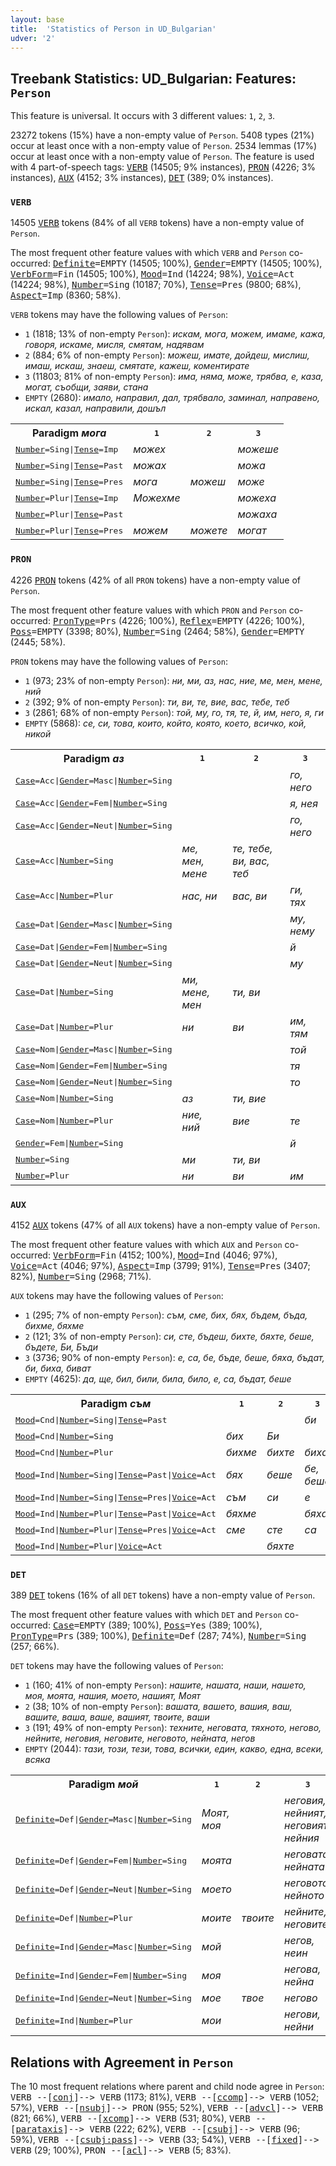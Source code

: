 ```yaml
---
layout: base
title:  'Statistics of Person in UD_Bulgarian'
udver: '2'
---
```


## Treebank Statistics: UD_Bulgarian: Features: `Person`

This feature is universal.
It occurs with 3 different values: `1`, `2`, `3`.

23272 tokens (15%) have a non-empty value of `Person`.
5408 types (21%) occur at least once with a non-empty value of `Person`.
2534 lemmas (17%) occur at least once with a non-empty value of `Person`.
The feature is used with 4 part-of-speech tags: <tt><a href="bg-pos-VERB.html">VERB</a></tt> (14505; 9% instances), <tt><a href="bg-pos-PRON.html">PRON</a></tt> (4226; 3% instances), <tt><a href="bg-pos-AUX.html">AUX</a></tt> (4152; 3% instances), <tt><a href="bg-pos-DET.html">DET</a></tt> (389; 0% instances).

### `VERB`

14505 <tt><a href="bg-pos-VERB.html">VERB</a></tt> tokens (84% of all `VERB` tokens) have a non-empty value of `Person`.

The most frequent other feature values with which `VERB` and `Person` co-occurred: <tt><a href="bg-feat-Definite.html">Definite</a></tt><tt>=EMPTY</tt> (14505; 100%), <tt><a href="bg-feat-Gender.html">Gender</a></tt><tt>=EMPTY</tt> (14505; 100%), <tt><a href="bg-feat-VerbForm.html">VerbForm</a></tt><tt>=Fin</tt> (14505; 100%), <tt><a href="bg-feat-Mood.html">Mood</a></tt><tt>=Ind</tt> (14224; 98%), <tt><a href="bg-feat-Voice.html">Voice</a></tt><tt>=Act</tt> (14224; 98%), <tt><a href="bg-feat-Number.html">Number</a></tt><tt>=Sing</tt> (10187; 70%), <tt><a href="bg-feat-Tense.html">Tense</a></tt><tt>=Pres</tt> (9800; 68%), <tt><a href="bg-feat-Aspect.html">Aspect</a></tt><tt>=Imp</tt> (8360; 58%).

`VERB` tokens may have the following values of `Person`:

* `1` (1818; 13% of non-empty `Person`): <em>искам, мога, можем, имаме, кажа, говоря, искаме, мисля, смятам, надявам</em>
* `2` (884; 6% of non-empty `Person`): <em>можеш, имате, дойдеш, мислиш, имаш, искаш, знаеш, смятате, кажеш, коментирате</em>
* `3` (11803; 81% of non-empty `Person`): <em>има, няма, може, трябва, е, каза, могат, съобщи, заяви, стана</em>
* `EMPTY` (2680): <em>имало, направил, дал, трябвало, заминал, направено, искал, казал, направили, дошъл</em>

<table>
  <tr><th>Paradigm <i>мога</i></th><th><tt>1</tt></th><th><tt>2</tt></th><th><tt>3</tt></th></tr>
  <tr><td><tt><tt><a href="bg-feat-Number.html">Number</a></tt><tt>=Sing</tt>|<tt><a href="bg-feat-Tense.html">Tense</a></tt><tt>=Imp</tt></tt></td><td><em>можех</em></td><td></td><td><em>можеше</em></td></tr>
  <tr><td><tt><tt><a href="bg-feat-Number.html">Number</a></tt><tt>=Sing</tt>|<tt><a href="bg-feat-Tense.html">Tense</a></tt><tt>=Past</tt></tt></td><td><em>можах</em></td><td></td><td><em>можа</em></td></tr>
  <tr><td><tt><tt><a href="bg-feat-Number.html">Number</a></tt><tt>=Sing</tt>|<tt><a href="bg-feat-Tense.html">Tense</a></tt><tt>=Pres</tt></tt></td><td><em>мога</em></td><td><em>можеш</em></td><td><em>може</em></td></tr>
  <tr><td><tt><tt><a href="bg-feat-Number.html">Number</a></tt><tt>=Plur</tt>|<tt><a href="bg-feat-Tense.html">Tense</a></tt><tt>=Imp</tt></tt></td><td><em>Можехме</em></td><td></td><td><em>можеха</em></td></tr>
  <tr><td><tt><tt><a href="bg-feat-Number.html">Number</a></tt><tt>=Plur</tt>|<tt><a href="bg-feat-Tense.html">Tense</a></tt><tt>=Past</tt></tt></td><td></td><td></td><td><em>можаха</em></td></tr>
  <tr><td><tt><tt><a href="bg-feat-Number.html">Number</a></tt><tt>=Plur</tt>|<tt><a href="bg-feat-Tense.html">Tense</a></tt><tt>=Pres</tt></tt></td><td><em>можем</em></td><td><em>можете</em></td><td><em>могат</em></td></tr>
</table>

### `PRON`

4226 <tt><a href="bg-pos-PRON.html">PRON</a></tt> tokens (42% of all `PRON` tokens) have a non-empty value of `Person`.

The most frequent other feature values with which `PRON` and `Person` co-occurred: <tt><a href="bg-feat-PronType.html">PronType</a></tt><tt>=Prs</tt> (4226; 100%), <tt><a href="bg-feat-Reflex.html">Reflex</a></tt><tt>=EMPTY</tt> (4226; 100%), <tt><a href="bg-feat-Poss.html">Poss</a></tt><tt>=EMPTY</tt> (3398; 80%), <tt><a href="bg-feat-Number.html">Number</a></tt><tt>=Sing</tt> (2464; 58%), <tt><a href="bg-feat-Gender.html">Gender</a></tt><tt>=EMPTY</tt> (2445; 58%).

`PRON` tokens may have the following values of `Person`:

* `1` (973; 23% of non-empty `Person`): <em>ни, ми, аз, нас, ние, ме, мен, мене, ний</em>
* `2` (392; 9% of non-empty `Person`): <em>ти, ви, те, вие, вас, тебе, теб</em>
* `3` (2861; 68% of non-empty `Person`): <em>той, му, го, тя, те, й, им, него, я, ги</em>
* `EMPTY` (5868): <em>се, си, това, които, който, която, което, всичко, кой, никой</em>

<table>
  <tr><th>Paradigm <i>аз</i></th><th><tt>1</tt></th><th><tt>2</tt></th><th><tt>3</tt></th></tr>
  <tr><td><tt><tt><a href="bg-feat-Case.html">Case</a></tt><tt>=Acc</tt>|<tt><a href="bg-feat-Gender.html">Gender</a></tt><tt>=Masc</tt>|<tt><a href="bg-feat-Number.html">Number</a></tt><tt>=Sing</tt></tt></td><td></td><td></td><td><em>го, него</em></td></tr>
  <tr><td><tt><tt><a href="bg-feat-Case.html">Case</a></tt><tt>=Acc</tt>|<tt><a href="bg-feat-Gender.html">Gender</a></tt><tt>=Fem</tt>|<tt><a href="bg-feat-Number.html">Number</a></tt><tt>=Sing</tt></tt></td><td></td><td></td><td><em>я, нея</em></td></tr>
  <tr><td><tt><tt><a href="bg-feat-Case.html">Case</a></tt><tt>=Acc</tt>|<tt><a href="bg-feat-Gender.html">Gender</a></tt><tt>=Neut</tt>|<tt><a href="bg-feat-Number.html">Number</a></tt><tt>=Sing</tt></tt></td><td></td><td></td><td><em>го, него</em></td></tr>
  <tr><td><tt><tt><a href="bg-feat-Case.html">Case</a></tt><tt>=Acc</tt>|<tt><a href="bg-feat-Number.html">Number</a></tt><tt>=Sing</tt></tt></td><td><em>ме, мен, мене</em></td><td><em>те, тебе, ви, вас, теб</em></td><td></td></tr>
  <tr><td><tt><tt><a href="bg-feat-Case.html">Case</a></tt><tt>=Acc</tt>|<tt><a href="bg-feat-Number.html">Number</a></tt><tt>=Plur</tt></tt></td><td><em>нас, ни</em></td><td><em>вас, ви</em></td><td><em>ги, тях</em></td></tr>
  <tr><td><tt><tt><a href="bg-feat-Case.html">Case</a></tt><tt>=Dat</tt>|<tt><a href="bg-feat-Gender.html">Gender</a></tt><tt>=Masc</tt>|<tt><a href="bg-feat-Number.html">Number</a></tt><tt>=Sing</tt></tt></td><td></td><td></td><td><em>му, нему</em></td></tr>
  <tr><td><tt><tt><a href="bg-feat-Case.html">Case</a></tt><tt>=Dat</tt>|<tt><a href="bg-feat-Gender.html">Gender</a></tt><tt>=Fem</tt>|<tt><a href="bg-feat-Number.html">Number</a></tt><tt>=Sing</tt></tt></td><td></td><td></td><td><em>й</em></td></tr>
  <tr><td><tt><tt><a href="bg-feat-Case.html">Case</a></tt><tt>=Dat</tt>|<tt><a href="bg-feat-Gender.html">Gender</a></tt><tt>=Neut</tt>|<tt><a href="bg-feat-Number.html">Number</a></tt><tt>=Sing</tt></tt></td><td></td><td></td><td><em>му</em></td></tr>
  <tr><td><tt><tt><a href="bg-feat-Case.html">Case</a></tt><tt>=Dat</tt>|<tt><a href="bg-feat-Number.html">Number</a></tt><tt>=Sing</tt></tt></td><td><em>ми, мене, мен</em></td><td><em>ти, ви</em></td><td></td></tr>
  <tr><td><tt><tt><a href="bg-feat-Case.html">Case</a></tt><tt>=Dat</tt>|<tt><a href="bg-feat-Number.html">Number</a></tt><tt>=Plur</tt></tt></td><td><em>ни</em></td><td><em>ви</em></td><td><em>им, тям</em></td></tr>
  <tr><td><tt><tt><a href="bg-feat-Case.html">Case</a></tt><tt>=Nom</tt>|<tt><a href="bg-feat-Gender.html">Gender</a></tt><tt>=Masc</tt>|<tt><a href="bg-feat-Number.html">Number</a></tt><tt>=Sing</tt></tt></td><td></td><td></td><td><em>той</em></td></tr>
  <tr><td><tt><tt><a href="bg-feat-Case.html">Case</a></tt><tt>=Nom</tt>|<tt><a href="bg-feat-Gender.html">Gender</a></tt><tt>=Fem</tt>|<tt><a href="bg-feat-Number.html">Number</a></tt><tt>=Sing</tt></tt></td><td></td><td></td><td><em>тя</em></td></tr>
  <tr><td><tt><tt><a href="bg-feat-Case.html">Case</a></tt><tt>=Nom</tt>|<tt><a href="bg-feat-Gender.html">Gender</a></tt><tt>=Neut</tt>|<tt><a href="bg-feat-Number.html">Number</a></tt><tt>=Sing</tt></tt></td><td></td><td></td><td><em>то</em></td></tr>
  <tr><td><tt><tt><a href="bg-feat-Case.html">Case</a></tt><tt>=Nom</tt>|<tt><a href="bg-feat-Number.html">Number</a></tt><tt>=Sing</tt></tt></td><td><em>аз</em></td><td><em>ти, вие</em></td><td></td></tr>
  <tr><td><tt><tt><a href="bg-feat-Case.html">Case</a></tt><tt>=Nom</tt>|<tt><a href="bg-feat-Number.html">Number</a></tt><tt>=Plur</tt></tt></td><td><em>ние, ний</em></td><td><em>вие</em></td><td><em>те</em></td></tr>
  <tr><td><tt><tt><a href="bg-feat-Gender.html">Gender</a></tt><tt>=Fem</tt>|<tt><a href="bg-feat-Number.html">Number</a></tt><tt>=Sing</tt></tt></td><td></td><td></td><td><em>й</em></td></tr>
  <tr><td><tt><tt><a href="bg-feat-Number.html">Number</a></tt><tt>=Sing</tt></tt></td><td><em>ми</em></td><td><em>ти, ви</em></td><td></td></tr>
  <tr><td><tt><tt><a href="bg-feat-Number.html">Number</a></tt><tt>=Plur</tt></tt></td><td><em>ни</em></td><td><em>ви</em></td><td><em>им</em></td></tr>
</table>

### `AUX`

4152 <tt><a href="bg-pos-AUX.html">AUX</a></tt> tokens (47% of all `AUX` tokens) have a non-empty value of `Person`.

The most frequent other feature values with which `AUX` and `Person` co-occurred: <tt><a href="bg-feat-VerbForm.html">VerbForm</a></tt><tt>=Fin</tt> (4152; 100%), <tt><a href="bg-feat-Mood.html">Mood</a></tt><tt>=Ind</tt> (4046; 97%), <tt><a href="bg-feat-Voice.html">Voice</a></tt><tt>=Act</tt> (4046; 97%), <tt><a href="bg-feat-Aspect.html">Aspect</a></tt><tt>=Imp</tt> (3799; 91%), <tt><a href="bg-feat-Tense.html">Tense</a></tt><tt>=Pres</tt> (3407; 82%), <tt><a href="bg-feat-Number.html">Number</a></tt><tt>=Sing</tt> (2968; 71%).

`AUX` tokens may have the following values of `Person`:

* `1` (295; 7% of non-empty `Person`): <em>съм, сме, бих, бях, бъдем, бъда, бихме, бяхме</em>
* `2` (121; 3% of non-empty `Person`): <em>си, сте, бъдеш, бихте, бяхте, беше, бъдете, Би, Бъди</em>
* `3` (3736; 90% of non-empty `Person`): <em>е, са, бе, бъде, беше, бяха, бъдат, би, биха, биват</em>
* `EMPTY` (4625): <em>да, ще, бил, били, била, било, е, са, бъдат, беше</em>

<table>
  <tr><th>Paradigm <i>съм</i></th><th><tt>1</tt></th><th><tt>2</tt></th><th><tt>3</tt></th></tr>
  <tr><td><tt><tt><a href="bg-feat-Mood.html">Mood</a></tt><tt>=Cnd</tt>|<tt><a href="bg-feat-Number.html">Number</a></tt><tt>=Sing</tt>|<tt><a href="bg-feat-Tense.html">Tense</a></tt><tt>=Past</tt></tt></td><td></td><td></td><td><em>би</em></td></tr>
  <tr><td><tt><tt><a href="bg-feat-Mood.html">Mood</a></tt><tt>=Cnd</tt>|<tt><a href="bg-feat-Number.html">Number</a></tt><tt>=Sing</tt></tt></td><td><em>бих</em></td><td><em>Би</em></td><td></td></tr>
  <tr><td><tt><tt><a href="bg-feat-Mood.html">Mood</a></tt><tt>=Cnd</tt>|<tt><a href="bg-feat-Number.html">Number</a></tt><tt>=Plur</tt></tt></td><td><em>бихме</em></td><td><em>бихте</em></td><td><em>биха</em></td></tr>
  <tr><td><tt><tt><a href="bg-feat-Mood.html">Mood</a></tt><tt>=Ind</tt>|<tt><a href="bg-feat-Number.html">Number</a></tt><tt>=Sing</tt>|<tt><a href="bg-feat-Tense.html">Tense</a></tt><tt>=Past</tt>|<tt><a href="bg-feat-Voice.html">Voice</a></tt><tt>=Act</tt></tt></td><td><em>бях</em></td><td><em>беше</em></td><td><em>бе, беше</em></td></tr>
  <tr><td><tt><tt><a href="bg-feat-Mood.html">Mood</a></tt><tt>=Ind</tt>|<tt><a href="bg-feat-Number.html">Number</a></tt><tt>=Sing</tt>|<tt><a href="bg-feat-Tense.html">Tense</a></tt><tt>=Pres</tt>|<tt><a href="bg-feat-Voice.html">Voice</a></tt><tt>=Act</tt></tt></td><td><em>съм</em></td><td><em>си</em></td><td><em>е</em></td></tr>
  <tr><td><tt><tt><a href="bg-feat-Mood.html">Mood</a></tt><tt>=Ind</tt>|<tt><a href="bg-feat-Number.html">Number</a></tt><tt>=Plur</tt>|<tt><a href="bg-feat-Tense.html">Tense</a></tt><tt>=Past</tt>|<tt><a href="bg-feat-Voice.html">Voice</a></tt><tt>=Act</tt></tt></td><td><em>бяхме</em></td><td></td><td><em>бяха</em></td></tr>
  <tr><td><tt><tt><a href="bg-feat-Mood.html">Mood</a></tt><tt>=Ind</tt>|<tt><a href="bg-feat-Number.html">Number</a></tt><tt>=Plur</tt>|<tt><a href="bg-feat-Tense.html">Tense</a></tt><tt>=Pres</tt>|<tt><a href="bg-feat-Voice.html">Voice</a></tt><tt>=Act</tt></tt></td><td><em>сме</em></td><td><em>сте</em></td><td><em>са</em></td></tr>
  <tr><td><tt><tt><a href="bg-feat-Mood.html">Mood</a></tt><tt>=Ind</tt>|<tt><a href="bg-feat-Number.html">Number</a></tt><tt>=Plur</tt>|<tt><a href="bg-feat-Voice.html">Voice</a></tt><tt>=Act</tt></tt></td><td></td><td><em>бяхте</em></td><td></td></tr>
</table>

### `DET`

389 <tt><a href="bg-pos-DET.html">DET</a></tt> tokens (16% of all `DET` tokens) have a non-empty value of `Person`.

The most frequent other feature values with which `DET` and `Person` co-occurred: <tt><a href="bg-feat-Case.html">Case</a></tt><tt>=EMPTY</tt> (389; 100%), <tt><a href="bg-feat-Poss.html">Poss</a></tt><tt>=Yes</tt> (389; 100%), <tt><a href="bg-feat-PronType.html">PronType</a></tt><tt>=Prs</tt> (389; 100%), <tt><a href="bg-feat-Definite.html">Definite</a></tt><tt>=Def</tt> (287; 74%), <tt><a href="bg-feat-Number.html">Number</a></tt><tt>=Sing</tt> (257; 66%).

`DET` tokens may have the following values of `Person`:

* `1` (160; 41% of non-empty `Person`): <em>нашите, нашата, наши, нашето, моя, моята, нашия, моето, нашият, Моят</em>
* `2` (38; 10% of non-empty `Person`): <em>вашата, вашето, вашия, ваш, вашите, ваша, ваше, вашият, твоите, ваши</em>
* `3` (191; 49% of non-empty `Person`): <em>техните, неговата, тяхното, негово, нейните, неговия, неговите, неговото, нейната, негов</em>
* `EMPTY` (2044): <em>тази, този, тези, това, всички, един, какво, една, всеки, всяка</em>

<table>
  <tr><th>Paradigm <i>мой</i></th><th><tt>1</tt></th><th><tt>2</tt></th><th><tt>3</tt></th></tr>
  <tr><td><tt><tt><a href="bg-feat-Definite.html">Definite</a></tt><tt>=Def</tt>|<tt><a href="bg-feat-Gender.html">Gender</a></tt><tt>=Masc</tt>|<tt><a href="bg-feat-Number.html">Number</a></tt><tt>=Sing</tt></tt></td><td><em>Моят, моя</em></td><td></td><td><em>неговия, нейният, неговият, нейния</em></td></tr>
  <tr><td><tt><tt><a href="bg-feat-Definite.html">Definite</a></tt><tt>=Def</tt>|<tt><a href="bg-feat-Gender.html">Gender</a></tt><tt>=Fem</tt>|<tt><a href="bg-feat-Number.html">Number</a></tt><tt>=Sing</tt></tt></td><td><em>моята</em></td><td></td><td><em>неговата, нейната</em></td></tr>
  <tr><td><tt><tt><a href="bg-feat-Definite.html">Definite</a></tt><tt>=Def</tt>|<tt><a href="bg-feat-Gender.html">Gender</a></tt><tt>=Neut</tt>|<tt><a href="bg-feat-Number.html">Number</a></tt><tt>=Sing</tt></tt></td><td><em>моето</em></td><td></td><td><em>неговото, нейното</em></td></tr>
  <tr><td><tt><tt><a href="bg-feat-Definite.html">Definite</a></tt><tt>=Def</tt>|<tt><a href="bg-feat-Number.html">Number</a></tt><tt>=Plur</tt></tt></td><td><em>моите</em></td><td><em>твоите</em></td><td><em>нейните, неговите</em></td></tr>
  <tr><td><tt><tt><a href="bg-feat-Definite.html">Definite</a></tt><tt>=Ind</tt>|<tt><a href="bg-feat-Gender.html">Gender</a></tt><tt>=Masc</tt>|<tt><a href="bg-feat-Number.html">Number</a></tt><tt>=Sing</tt></tt></td><td><em>мой</em></td><td></td><td><em>негов, неин</em></td></tr>
  <tr><td><tt><tt><a href="bg-feat-Definite.html">Definite</a></tt><tt>=Ind</tt>|<tt><a href="bg-feat-Gender.html">Gender</a></tt><tt>=Fem</tt>|<tt><a href="bg-feat-Number.html">Number</a></tt><tt>=Sing</tt></tt></td><td><em>моя</em></td><td></td><td><em>негова, нейна</em></td></tr>
  <tr><td><tt><tt><a href="bg-feat-Definite.html">Definite</a></tt><tt>=Ind</tt>|<tt><a href="bg-feat-Gender.html">Gender</a></tt><tt>=Neut</tt>|<tt><a href="bg-feat-Number.html">Number</a></tt><tt>=Sing</tt></tt></td><td><em>мое</em></td><td><em>твое</em></td><td><em>негово</em></td></tr>
  <tr><td><tt><tt><a href="bg-feat-Definite.html">Definite</a></tt><tt>=Ind</tt>|<tt><a href="bg-feat-Number.html">Number</a></tt><tt>=Plur</tt></tt></td><td><em>мои</em></td><td></td><td><em>негови, нейни</em></td></tr>
</table>

## Relations with Agreement in `Person`

The 10 most frequent relations where parent and child node agree in `Person`:
<tt>VERB --[<tt><a href="bg-dep-conj.html">conj</a></tt>]--> VERB</tt> (1173; 81%),
<tt>VERB --[<tt><a href="bg-dep-ccomp.html">ccomp</a></tt>]--> VERB</tt> (1052; 57%),
<tt>VERB --[<tt><a href="bg-dep-nsubj.html">nsubj</a></tt>]--> PRON</tt> (955; 52%),
<tt>VERB --[<tt><a href="bg-dep-advcl.html">advcl</a></tt>]--> VERB</tt> (821; 66%),
<tt>VERB --[<tt><a href="bg-dep-xcomp.html">xcomp</a></tt>]--> VERB</tt> (531; 80%),
<tt>VERB --[<tt><a href="bg-dep-parataxis.html">parataxis</a></tt>]--> VERB</tt> (222; 62%),
<tt>VERB --[<tt><a href="bg-dep-csubj.html">csubj</a></tt>]--> VERB</tt> (96; 59%),
<tt>VERB --[<tt><a href="bg-dep-csubj-pass.html">csubj:pass</a></tt>]--> VERB</tt> (33; 54%),
<tt>VERB --[<tt><a href="bg-dep-fixed.html">fixed</a></tt>]--> VERB</tt> (29; 100%),
<tt>PRON --[<tt><a href="bg-dep-acl.html">acl</a></tt>]--> VERB</tt> (5; 83%).

